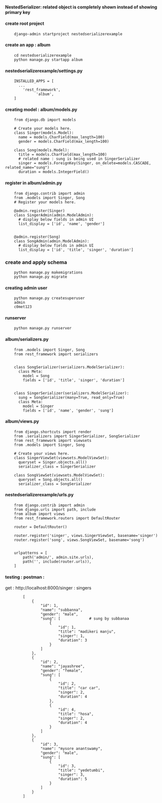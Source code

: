 #### NestedSerializer: related object is completely shown instead of showing primary key

#### create root project

        django-admin startproject nestedserializerexample

#### create an app : album

        cd nestedserializerexample
        python manage.py startapp album

#### nestedserializerexample/settings.py

        INSTALLED_APPS = [
          ...
            'rest_framework',
			      'album',
        ]


#### creating model : album/models.py

        from django.db import models

        # Create your models here.
        class Singer(models.Model):
          name = models.CharField(max_length=100)
          gender = models.CharField(max_length=100)

        class Song(models.Model):
          title = models.CharField(max_length=100)
          # related name : sung is being used in SingerSerializer
          singer = models.ForeignKey(Singer, on_delete=models.CASCADE, related_name="sung")
          duration = models.IntegerField()




#### register in album/admin.py 

        from django.contrib import admin
        from .models import Singer, Song
        # Register your models here.

        @admin.register(Singer)
        class SingerAdmin(admin.ModelAdmin):
          # display below fields in admin UI
          list_display = ['id', 'name', 'gender']


        @admin.register(Song)
        class SongAdmin(admin.ModelAdmin):
          # display below fields in admin UI
          list_display = ['id', 'title', 'singer', 'duration']

### create and apply schema

        python manage.py makemigrations
        python manage.py migrate

#### creating admin user

        python manage.py createsuperuser
        admin 
        c0met123

#### runserver

        python manage.py runserver

#### album/serializers.py


        from .models import Singer, Song
        from rest_framework import serializers


        class SongSerializer(serializers.ModelSerializer):
          class Meta:
            model = Song
            fields = ['id', 'title', 'singer', 'duration']


        class SingerSerializer(serializers.ModelSerializer):
          sung = SongSerializer(many=True, read_only=True)
          class Meta:
            model = Singer
            fields = ['id', 'name', 'gender', 'sung']



#### album/views.py


        from django.shortcuts import render
        from .serializers import SingerSerializer, SongSerializer
        from rest_framework import viewsets
        from .models import Singer, Song

        # Create your views here.
        class SingerViewSet(viewsets.ModelViewSet):
          queryset = Singer.objects.all()
          serializer_class = SingerSerializer

        class SongViewSet(viewsets.ModelViewSet):
          queryset = Song.objects.all()
          serializer_class = SongSerializer

#### nestedserializerexample/urls.py


        from django.contrib import admin
        from django.urls import path, include
        from album import views
        from rest_framework.routers import DefaultRouter

        router = DefaultRouter()

        router.register('singer', views.SingerViewSet, basename='singer')
        router.register('song', views.SongViewSet, basename='song')


        urlpatterns = [
            path('admin/', admin.site.urls),
            path('', include(router.urls)),
        ]



#### testing : postman : 

get : http://localhost:8000/singer : singers 

            [
                {
                    "id": 1,
                    "name": "subbanna",
                    "gender": "male",
                    "sung": [             # sung by subbanaa
                        {
                            "id": 1,
                            "title": "madikeri manju",
                            "singer": 1,
                            "duration": 3
                        }
                    ]
                },
                {
                    "id": 2,
                    "name": "jayashree",
                    "gender": "female",
                    "sung": [
                        {
                            "id": 2,
                            "title": "car car",
                            "singer": 2,
                            "duration": 4
                        },
                        {
                            "id": 4,
                            "title": "hosa",
                            "singer": 2,
                            "duration": 4
                        }
                    ]
                },
                {
                    "id": 3,
                    "name": "mysore anantswamy",
                    "gender": "male",
                    "sung": [
                        {
                            "id": 3,
                            "title": "yedetumbi",
                            "singer": 3,
                            "duration": 5
                        }
                    ]
                }
            ]

